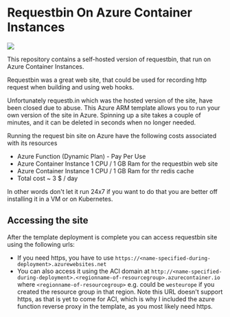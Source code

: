 # Requestbin On Azure Container Instances

<a href="https://portal.azure.com/#create/Microsoft.Template/uri/https%3A%2F%2Fraw.githubusercontent.com%2Fsjkp%2Frequestbininazure%2Fmaster%2Fazuredeploy.json" target="_blank"><img src="http://azuredeploy.net/deploybutton.png"/></a>

This repository contains a self-hosted version of requestbin, that run on Azure Container Instances. 

Requestbin was a great web site, that could be used for recording http request when building and using web hooks. 

Unfortunately requestb.in which was the hosted version of the site, have been closed due to abuse. This Azure ARM template 
allows you to run your own version of the site in Azure. Spinning up a site takes a couple of minutes, and it can be deleted in seconds 
when no longer needed. 

Running the request bin site on Azure have the following costs associated with its resources

* Azure Function (Dynamic Plan) - Pay Per Use
* Azure Container Instance 1 CPU / 1 GB Ram for the requestbin web site 
* Azure Container Instance 1 CPU / 1 GB Ram for thr redis cache 
* Total cost ~ 3 $ / day 

In other words don't let it run 24x7 if you want to do that you are better off installing it in a VM or on Kubernetes. 

## Accessing the site
After the template deployment is complete you can access requestbin site using the following urls: 

* If you need https, you have to use `https://<name-specified-during-deployment>.azurewebsites.net`
* You can also access it using the ACI domain at `http://<name-specified-during-deployment>.<regionname-of-resourcegroup>.azurecontainer.io` where `<regionname-of-resourcegroup>` e.g. could be `westeurope` if you created the resource group in that region. Note this URL doesn't support https, as that is yet to come for ACI, which is why I included the azure function reverse proxy in the template, as you most likely need https. 
